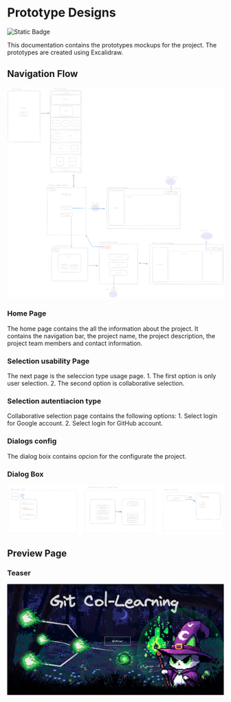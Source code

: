 # Prototype Designs

![Static Badge](https://img.shields.io/badge/Excalidraw-black?style=flat-square&logo=excalidraw)

This documentation contains the prototypes mockups for the project. The prototypes are created using Excalidraw.

## Navigation Flow

![Navigatin flow](../assets/MokapsScreens.png)

### Home Page

The home page contains the all the information about the project. It contains the navigation bar, the project name, the project description, the project team members and contact information.

### Selection usability Page

The next page is the seleccion type usage page.
    1. The first option is only user selection.
    2. The second option is collaborative selection.

### Selection autentiacion type

Collaborative selection page contains the following options:
    1. Select login for Google account.
    2. Select login for GitHub account.

### Dialogs config

The dialog boix contains opcion for the configurate the project.

### Dialog Box

![Dialog Box](../assets/MokapsMenus.png)

## Preview Page

### Teaser

![Preview Teaser](../assets/preview-pages/teaser-preview.png)
